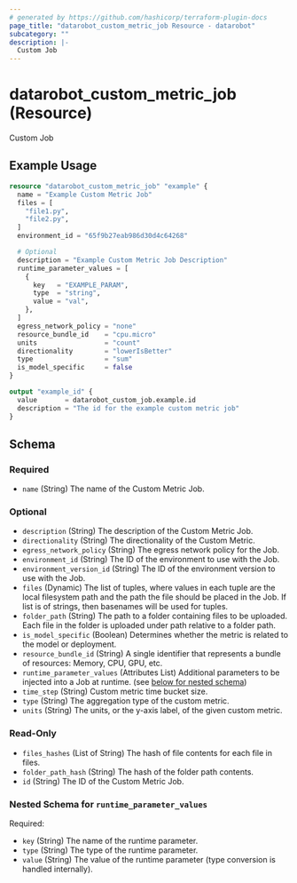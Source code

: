 ```yaml
---
# generated by https://github.com/hashicorp/terraform-plugin-docs
page_title: "datarobot_custom_metric_job Resource - datarobot"
subcategory: ""
description: |-
  Custom Job
---
```


# datarobot_custom_metric_job (Resource)

Custom Job

## Example Usage

```terraform
resource "datarobot_custom_metric_job" "example" {
  name = "Example Custom Metric Job"
  files = [
    "file1.py",
    "file2.py",
  ]
  environment_id = "65f9b27eab986d30d4c64268"

  # Optional
  description = "Example Custom Metric Job Description"
  runtime_parameter_values = [
    {
      key   = "EXAMPLE_PARAM",
      type  = "string",
      value = "val",
    },
  ]
  egress_network_policy = "none"
  resource_bundle_id    = "cpu.micro"
  units                 = "count"
  directionality        = "lowerIsBetter"
  type                  = "sum"
  is_model_specific     = false
}

output "example_id" {
  value       = datarobot_custom_job.example.id
  description = "The id for the example custom metric job"
}
```

<!-- schema generated by tfplugindocs -->
## Schema

### Required

- `name` (String) The name of the Custom Metric Job.

### Optional

- `description` (String) The description of the Custom Metric Job.
- `directionality` (String) The directionality of the Custom Metric.
- `egress_network_policy` (String) The egress network policy for the Job.
- `environment_id` (String) The ID of the environment to use with the Job.
- `environment_version_id` (String) The ID of the environment version to use with the Job.
- `files` (Dynamic) The list of tuples, where values in each tuple are the local filesystem path and the path the file should be placed in the Job. If list is of strings, then basenames will be used for tuples.
- `folder_path` (String) The path to a folder containing files to be uploaded. Each file in the folder is uploaded under path relative to a folder path.
- `is_model_specific` (Boolean) Determines whether the metric is related to the model or deployment.
- `resource_bundle_id` (String) A single identifier that represents a bundle of resources: Memory, CPU, GPU, etc.
- `runtime_parameter_values` (Attributes List) Additional parameters to be injected into a Job at runtime. (see [below for nested schema](#nestedatt--runtime_parameter_values))
- `time_step` (String) Custom metric time bucket size.
- `type` (String) The aggregation type of the custom metric.
- `units` (String) The units, or the y-axis label, of the given custom metric.

### Read-Only

- `files_hashes` (List of String) The hash of file contents for each file in files.
- `folder_path_hash` (String) The hash of the folder path contents.
- `id` (String) The ID of the Custom Metric Job.

<a id="nestedatt--runtime_parameter_values"></a>
### Nested Schema for `runtime_parameter_values`

Required:

- `key` (String) The name of the runtime parameter.
- `type` (String) The type of the runtime parameter.
- `value` (String) The value of the runtime parameter (type conversion is handled internally).
